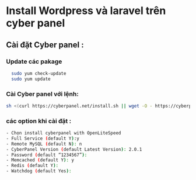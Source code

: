 # Install Wordpress và laravel trên cyber panel

## Cài đặt Cyber panel :
  ### Update các pakage
```bash 
  sudo yum check-update
  sudo yum update

```

### Cài Cyber panel với lệnh:

```bash
sh <(curl https://cyberpanel.net/install.sh || wget -O - https://cyberpanel.net/install.sh)
```
### các option khi cài đặt :
```bash 
- Chọn install cyberpanel with OpenLiteSpeed
- Full Service (default Y):y
- Remote MySQL (default N): n
- CyberPanel Version (default Latest Version): 2.0.1
- Password (default “1234567”):
- Memcached (default Y): y
- Redis (default Y):
- Watchdog (default Yes):
```

